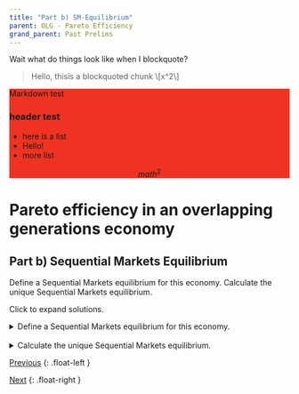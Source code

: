 ```yaml
---
title: "Part b) SM-Equilibrium" 
parent: OLG - Pareto Efficiency
grand_parent: Past Prelims
---
```


Wait what do things look like when I blockquote?

> Hello, thisis a blockquoted chunk \\[x^2\\]


<div markdown="block" style="background-color:#ee3322">
Markdown test

### header test

- here is a list
- Hello!
- more list

$$math^2$$
</div>


# Pareto efficiency in an overlapping generations economy

## Part b) Sequential Markets Equilibrium

Define a Sequential Markets equilibrium for this economy. 
Calculate the unique Sequential Markets equilibrium.

Click to expand solutions.

<details markdown="block">
  <summary>
    Define a Sequential Markets equilibrium for this economy. 
  </summary>


</details>
<br>






<details markdown="block"><summary>Calculate the unique Sequential Markets equilibrium.</summary>
Markdown test


### header test

- here is a list
- Hello!
- more list

$$math^2$$

</details>


[Previous](kehoe-olg-a)
{: .float-left }

[Next](kehoe-olg-c)
{: .float-right }
